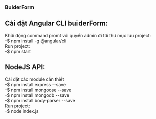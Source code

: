 ### BuiderForm

## Cài đặt Angular CLI buiderForm:
Khởi động command promt với quyền admin đi tới thư mục lưu project:<br/>
-$ npm install -g @angular/cli <br/>
Run project: <br/>
-$ npm start <br/>
## NodeJS API:
Cài đặt các module cần thiết <br/>
-$ npm install express --save <br/>
-$ npm install mongoose --save <br/>
-$ npm install mongodb --save <br/>
-$ npm install body-parser --save <br/>
Run project: <br/>
-$ node index.js <br/> 
